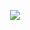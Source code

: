 <p align="center">
  <a href="https://github.com/madhukazz">
    <img src="https://skillicons.dev/icons?i=js,ts,php,react,nextjs,tailwindcss,shadcn,materialui,html,css,webflow,nodejs,express,mysql,mongodb,prisma,git,github,npm,linux,bash,wordpress&perline=10" />
  </a>
</p>
